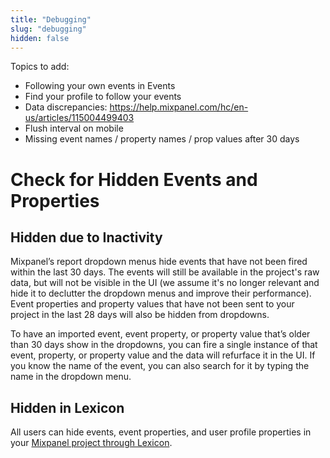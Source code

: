 ```yaml
---
title: "Debugging"
slug: "debugging"
hidden: false
---
```


Topics to add:

- Following your own events in Events
- Find your profile to follow your events
- Data discrepancies: https://help.mixpanel.com/hc/en-us/articles/115004499403
- Flush interval on mobile
- Missing event names / property names / prop values after 30 days


# Check for Hidden Events and Properties

## Hidden due to Inactivity

Mixpanel’s report dropdown menus hide events that have not been fired within the last 30 days. The events will still be available in the project's raw data, but will not be visible in the UI (we assume it's no longer relevant and hide it to declutter the dropdown menus and improve their performance). Event properties and property values that have not been sent to your project in the last 28 days will also be hidden from dropdowns.

To have an imported event, event property, or property value that’s older than 30 days show in the dropdowns, you can fire a single instance of that event, property, or property value and the data will refurface it in the UI. If you know the name of the event, you can also search for it by typing the name in the dropdown menu.

## Hidden in Lexicon

All users can hide events, event properties, and user profile properties in your [Mixpanel project through Lexicon](https://developer.mixpanel.com/v3.19/docs/lexicon#hide-events-and-properties).
